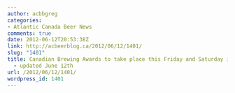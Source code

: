 ```yaml
---
author: acbbgreg
categories:
- Atlantic Canada Beer News
comments: true
date: 2012-06-12T20:53:38Z
link: http://acbeerblog.ca/2012/06/12/1401/
slug: "1401"
title: Canadian Brewing Awards to take place this Friday and Saturday in Montreal
  - updated June 12th
url: /2012/06/12/1401/
wordpress_id: 1401
---
```


